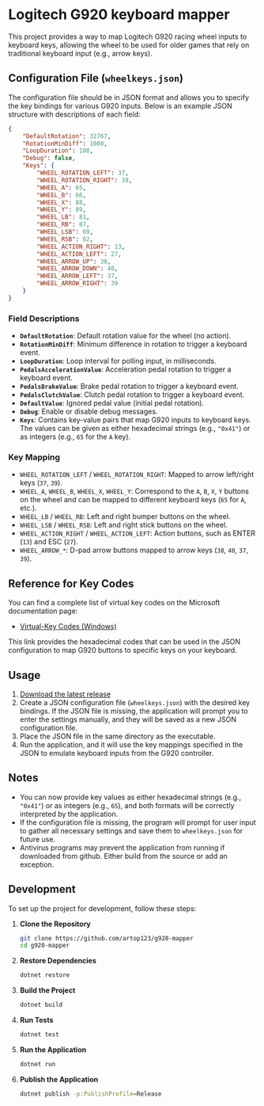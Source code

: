# Logitech G920 keyboard mapper

This project provides a way to map Logitech G920 racing wheel inputs to keyboard keys, allowing the wheel to be used for older games that rely on traditional keyboard input (e.g., arrow keys).

## Configuration File (`wheelkeys.json`)

The configuration file should be in JSON format and allows you to specify the key bindings for various G920 inputs. Below is an example JSON structure with descriptions of each field:

```json
{
    "DefaultRotation": 32767,
    "RotationMinDiff": 1000,
    "LoopDuration": 100,
    "Debug": false,
    "Keys": {
        "WHEEL_ROTATION_LEFT": 37,
        "WHEEL_ROTATION_RIGHT": 39,
        "WHEEL_A": 65,
        "WHEEL_B": 66,
        "WHEEL_X": 88,
        "WHEEL_Y": 89,
        "WHEEL_LB": 81,
        "WHEEL_RB": 87,
        "WHEEL_LSB": 69,
        "WHEEL_RSB": 82,
        "WHEEL_ACTION_RIGHT": 13,
        "WHEEL_ACTION_LEFT": 27,
        "WHEEL_ARROW_UP": 38,
        "WHEEL_ARROW_DOWN": 40,
        "WHEEL_ARROW_LEFT": 37,
        "WHEEL_ARROW_RIGHT": 39
    }
}
```

### Field Descriptions
- **`DefaultRotation`**: Default rotation value for the wheel (no action).
- **`RotationMinDiff`**: Minimum difference in rotation to trigger a keyboard event.
- **`LoopDuration`**: Loop interval for polling input, in milliseconds.
- **`PedalsAccelerationValue`**: Acceleration pedal rotation to trigger a keyboard event.
- **`PedalsBrakeValue`**: Brake pedal rotation to trigger a keyboard event.
- **`PedalsClutchValue`**: Clutch pedal rotation to trigger a keyboard event.
- **`DefaultValue`**: Ignored pedal value (initial pedal rotation).
- **`Debug`**: Enable or disable debug messages.
- **`Keys`**: Contains key-value pairs that map G920 inputs to keyboard keys. The values can be given as either hexadecimal strings (e.g., `"0x41"`) or as integers (e.g., `65` for the `A` key).

### Key Mapping
- `WHEEL_ROTATION_LEFT` / `WHEEL_ROTATION_RIGHT`: Mapped to arrow left/right keys (`37`, `39`).
- `WHEEL_A`, `WHEEL_B`, `WHEEL_X`, `WHEEL_Y`: Correspond to the `A`, `B`, `X`, `Y` buttons on the wheel and can be mapped to different keyboard keys (`65` for `A`, etc.).
- `WHEEL_LB` / `WHEEL_RB`: Left and right bumper buttons on the wheel.
- `WHEEL_LSB` / `WHEEL_RSB`: Left and right stick buttons on the wheel.
- `WHEEL_ACTION_RIGHT` / `WHEEL_ACTION_LEFT`: Action buttons, such as ENTER (`13`) and ESC (`27`).
- `WHEEL_ARROW_*`: D-pad arrow buttons mapped to arrow keys (`38`, `40`, `37`, `39`).

## Reference for Key Codes
You can find a complete list of virtual key codes on the Microsoft documentation page:

- [Virtual-Key Codes (Windows)](https://learn.microsoft.com/en-us/windows/win32/inputdev/virtual-key-codes)

This link provides the hexadecimal codes that can be used in the JSON configuration to map G920 buttons to specific keys on your keyboard.

## Usage
1. [Download the latest release](https://github.com/artop123/g920-mapper/releases/latest)
1. Create a JSON configuration file (`wheelkeys.json`) with the desired key bindings. If the JSON file is missing, the application will prompt you to enter the settings manually, and they will be saved as a new JSON configuration file.
2. Place the JSON file in the same directory as the executable.
3. Run the application, and it will use the key mappings specified in the JSON to emulate keyboard inputs from the G920 controller.

## Notes
- You can now provide key values as either hexadecimal strings (e.g., `"0x41"`) or as integers (e.g., `65`), and both formats will be correctly interpreted by the application.
- If the configuration file is missing, the program will prompt for user input to gather all necessary settings and save them to `wheelkeys.json` for future use.
- Antivirus programs may prevent the application from running if downloaded from github. Either build from the source or add an exception.

## Development

To set up the project for development, follow these steps:

1. **Clone the Repository**
   ```sh
   git clone https://github.com/artop123/g920-mapper
   cd g920-mapper
   ```

2. **Restore Dependencies**
   ```sh
   dotnet restore
   ```

3. **Build the Project**
   ```sh
   dotnet build
   ```

4. **Run Tests**
   ```sh
   dotnet test
   ```

4. **Run the Application**
   ```sh
   dotnet run
   ```

4. **Publish the Application**
   ```sh
   dotnet publish -p:PublishProfile=Release
   ```
